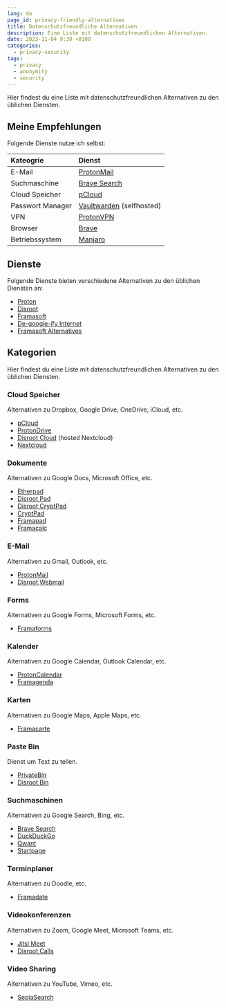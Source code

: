 ```yaml
---
lang: de
page_id: privacy-friendly-alternatives
title: Datenschutzfreundliche Alternativen
description: Eine Liste mit datenschutzfreundlichen Alternativen.
date: 2023-11-04 9:38 +0100
categories:
  - privacy-security
tags:
  - privacy
  - anonymity
  - security
---
```


Hier findest du eine Liste mit datenschutzfreundlichen Alternativen zu den üblichen Diensten.

## Meine Empfehlungen

Folgende Dienste nutze ich selbst:

| Kateogrie        | Dienst                                                                 |
|:-----------------|:-----------------------------------------------------------------------|
| E-Mail           | [ProtonMail](https://protonmail.com)                                   |
| Suchmaschine     | [Brave Search](https://search.brave.com)                               |
| Cloud Speicher   | [pCloud](https://pcloud.com)                                           |
| Passwort Manager | [Vaultwarden](https://github.com/dani-garcia/vaultwarden) (selfhosted) |
| VPN              | [ProtonVPN](https://protonvpn.com)                                     |
| Browser          | [Brave](https://brave.com)                                             |
| Betriebssystem   | [Manjaro](https://manjaro.org)                                         |

## Dienste

Folgende Dienste bieten verschiedene Alternativen zu den üblichen Diensten an:

- [Proton](https://proton.me)
- [Disroot](https://disroot.org/de)
- [Framasoft](https://framasoft.org/de)
- [De-google-ify Internet](https://degooglisons-internet.org/de)
- [Framasoft Alternatives](https://alt.framasoft.org)

## Kategorien

Hier findest du eine Liste mit datenschutzfreundlichen Alternativen zu den üblichen Diensten.

### Cloud Speicher

Alternativen zu Dropbox, Google Drive, OneDrive, iCloud, etc.

- [pCloud](https://www.pcloud.com)
- [ProtonDrive](https://proton.me/drive)
- [Disroot Cloud](https://cloud.disroot.org) (hosted Nextcloud)
- [Nextcloud](https://nextcloud.com)

### Dokumente

Alternativen zu Google Docs, Microsoft Office, etc.

- [Etherpad](https://etherpad.org)
- [Disroot Pad](https://pad.disroot.org)
- [Disroot CryptPad](https://cryptpad.disroot.org)
- [CryptPad](https://cryptpad.fr)
- [Framapad](https://framapad.org)
- [Framacalc](https://framacalc.org)

### E-Mail

Alternativen zu Gmail, Outlook, etc.

- [ProtonMail](https://protonmail.com)
- [Disroot Webmail](https://webmail.disroot.org)

### Forms

Alternativen zu Google Forms, Microsoft Forms, etc.

- [Framaforms](https://framaforms.org)

### Kalender

Alternativen zu Google Calendar, Outlook Calendar, etc.

- [ProtonCalendar](https://proton.me/calendar)
- [Framagenda](https://framagenda.org)

### Karten

Alternativen zu Google Maps, Apple Maps, etc.

- [Framacarte](https://framacarte.org)

### Paste Bin

Dienst um Text zu teilen.

- [PrivateBin](https://privatebin.info)
- [Disroot Bin](https://bin.disroot.org)

### Suchmaschinen

Alternativen zu Google Search, Bing, etc.

- [Brave Search](https://search.brave.com)
- [DuckDuckGo](https://duckduckgo.com)
- [Qwant](https://www.qwant.com)
- [Startpage](https://www.startpage.com)

### Terminplaner

Alternativen zu Doodle, etc.

- [Framadate](https://framadate.org)

### Videokonferenzen

Alternativen zu Zoom, Google Meet, Microsoft Teams, etc.

- [Jitsi Meet](https://meet.jit.si)
- [Disroot Calls](https://calls.disroot.org)

### Video Sharing

Alternativen zu YouTube, Vimeo, etc.

- [SepiaSearch](https://sepiasearch.org)

